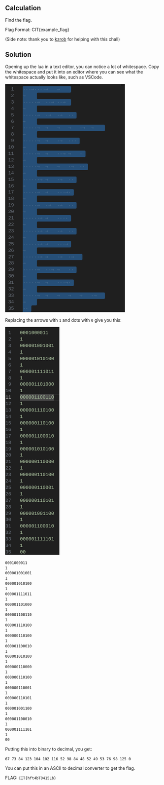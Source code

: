 ## Calculation

Find the flag.

Flag Format: CIT{example_flag}

(Side note: thank you to [kzrob](github.com/kzrob) for helping with this chall)

## Solution

Opening up the lua in a text editor, you can notice a lot of whitespace. Copy the whitespace and put it into an editor where you can see what the whitespace actually looks like, such as VSCode.

![image](VSCode.png)

Replacing the arrows with `1` and dots with `0` give you this:

![binary code](binary.png) 
```bash
0001000011
1
000001001001
1
000001010100
1
000001111011
1
000001101000
1
000001100110
1
000001110100
1
000000110100
1
000001100010
1
000001010100
1
000000110000
1
000000110100
1
000000110001
1
000000110101
1
000001001100
1
000001100010
1
000001111101
1
00
```

Putting this into binary to decimal, you get:

`67 73 84 123 104 102 116 52 98 84 48 52 49 53 76 98 125 0`

You can put this in an ASCII to decimal converter to get the flag.


FLAG: `CIT{hft4bT0415Lb}`
